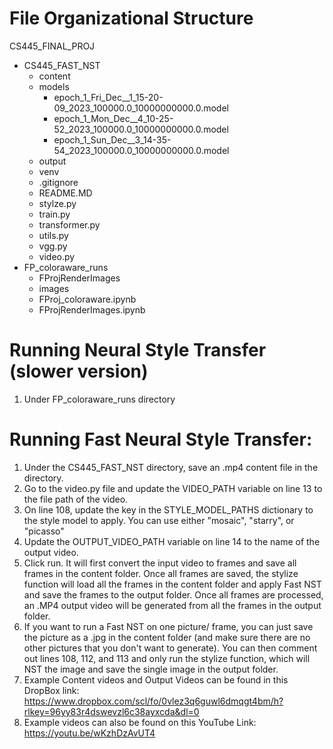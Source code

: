 # File Organizational Structure

CS445_FINAL_PROJ
- CS445_FAST_NST
  - content
  - models
    - epoch_1_Fri_Dec__1_15-20-09_2023_100000.0_10000000000.0.model
    - epoch_1_Mon_Dec__4_10-25-52_2023_100000.0_10000000000.0.model
    - epoch_1_Sun_Dec__3_14-35-54_2023_100000.0_10000000000.0.model
  - output
  - venv
  - .gitignore
  - README.MD
  - stylze.py
  - train.py
  - transformer.py
  - utils.py
  - vgg.py
  - video.py
- FP_coloraware_runs
  - FProjRenderImages
  - images
  - FProj_coloraware.ipynb
  - FProjRenderImages.ipynb

# Running Neural Style Transfer (slower version)

1. Under FP_coloraware_runs directory

# Running Fast Neural Style Transfer:

1. Under the CS445_FAST_NST directory, save an .mp4 content file in the directory.
2. Go to the video.py file and update the VIDEO_PATH variable on line 13 to the file path of the video.
3. On line 108, update the key in the STYLE_MODEL_PATHS dictionary to the style model to apply. You can use either "mosaic", "starry", or "picasso"
4. Update the OUTPUT_VIDEO_PATH variable on line 14 to the name of the output video.
5. Click run. It will first convert the input video to frames and save all frames in the content folder. Once all frames are saved, the stylize function will load all the frames in the content folder and apply Fast NST and save the frames to the output folder. Once all frames are processed, an .MP4 output video will be generated from all the frames in the output folder.
6. If you want to run a Fast NST on one picture/ frame, you can just save the picture as a .jpg in the content folder (and make sure there are no other pictures that you don't want to generate). You can then comment out lines 108, 112, and 113 and only run the stylize function, which will NST the image and save the single image in the output folder.
7. Example Content videos and Output Videos can be found in this DropBox link: https://www.dropbox.com/scl/fo/0vlez3q6guwl6dmqgt4bm/h?rlkey=96yy83r4dswevzl6c38ayxcda&dl=0
8. Example videos can also be found on this YouTube Link: https://youtu.be/wKzhDzAvUT4


